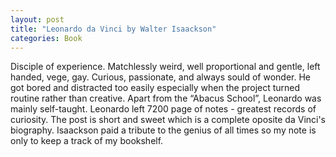 ```yaml
---
layout: post
title: "Leonardo da Vinci by Walter Isaackson"
categories: Book
---
```

Disciple of experience. Matchlessly weird, well proportional and gentle, left handed, vege, gay. Curious, passionate, and always sould of wonder. He got bored and distracted too easily especially when the project turned routine rather than creative. Apart from the “Abacus School”, Leonardo was mainly self-taught. Leonardo left 7200 page of notes - greatest records of curiosity. 
The post is short and sweet which is a complete oposite da Vinci's biography. Isaackson paid a tribute to the genius of all times so my note is only to keep a track of my bookshelf. 

